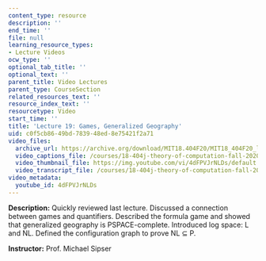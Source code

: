 ```yaml
---
content_type: resource
description: ''
end_time: ''
file: null
learning_resource_types:
- Lecture Videos
ocw_type: ''
optional_tab_title: ''
optional_text: ''
parent_title: Video Lectures
parent_type: CourseSection
related_resources_text: ''
resource_index_text: ''
resourcetype: Video
start_time: ''
title: 'Lecture 19: Games, Generalized Geography'
uid: c0f5cb86-49bd-7839-48ed-8e75421f2a71
video_files:
  archive_url: https://archive.org/download/MIT18.404F20/MIT18_404F20_lec19_300k.mp4
  video_captions_file: /courses/18-404j-theory-of-computation-fall-2020/046793fe1d7159d6b6bdf79c74bd7119_4dFPVJrNLDs.vtt
  video_thumbnail_file: https://img.youtube.com/vi/4dFPVJrNLDs/default.jpg
  video_transcript_file: /courses/18-404j-theory-of-computation-fall-2020/f6fda10316b3a876b0329e53a7f84f35_4dFPVJrNLDs.pdf
video_metadata:
  youtube_id: 4dFPVJrNLDs
---
```


**Description:** Quickly reviewed last lecture. Discussed a connection between games and quantifiers. Described the formula game and showed that generalized geography is PSPACE-complete. Introduced log space: L and NL. Defined the configuration graph to prove NL ⊆ P.

**Instructor:** Prof. Michael Sipser



